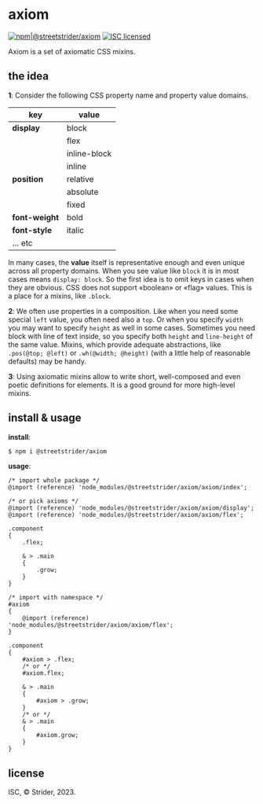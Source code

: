 # axiom
[![npm|@streetstrider/axiom](http://img.shields.io/badge/npm-@streetstrider/axiom-CB3837.svg?style=flat-square)](https://www.npmjs.org/package/@streetstrider/axiom)
[![ISC licensed](http://img.shields.io/badge/license-ISC-brightgreen.svg?style=flat-square)](#license)

Axiom is a set of axiomatic CSS mixins.

## the idea
**1**: Consider the following CSS property name and property value domains.

| key | value |
| --- | --- |
| **display** | block |
|  | flex |
|  | inline-block |
|  | inline |
| **position** | relative |
| | absolute |
| | fixed |
| **font-weight** | bold |
| **font-style** | italic |
| … etc ||

In many cases, the **value** itself is representative enough and even unique across all property domains. When you see value like `block` it is in most cases means `display: block`. So the first idea is to omit keys in cases when they are obvious. CSS does not support «boolean» or «flag» values. This is a place for a mixins, like `.block`.

**2**: We often use properties in a composition. Like when you need some special `left` value,
you often need also a `top`. Or when you specify `width` you may want to specify `height` as well in some cases. Sometimes you need block with line of text inside, so you specify both `height` and `line-height` of the same value.
Mixins, which provide adequate abstractions, like `.pos(@top; @left)` or `.wh(@width; @height)` (with a little help of reasonable defaults) may be handy.

**3**: Using axiomatic mixins allow to write short, well-composed and even poetic definitions
for elements. It is a good ground for more high-level mixins.

## install & usage
**install**:
```sh
$ npm i @streetstrider/axiom
```

**usage**:
```less
/* import whole package */
@import (reference) 'node_modules/@streetstrider/axiom/axiom/index';

/* or pick axioms */
@import (reference) 'node_modules/@streetstrider/axiom/axiom/display';
@import (reference) 'node_modules/@streetstrider/axiom/axiom/flex';

.component
{
	.flex;

	& > .main
	{
		.grow;
	}
}

/* import with namespace */
#axiom
{
	@import (reference) 'node_modules/@streetstrider/axiom/axiom/flex';
}

.component
{
	#axiom > .flex;
	/* or */
	#axiom.flex;

	& > .main
	{
		#axiom > .grow;
	}
	/* or */
	& > .main
	{
		#axiom.grow;
	}
}
```

## license
ISC, © Strider, 2023.
